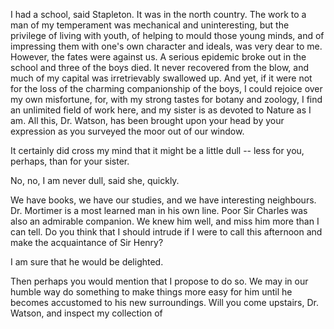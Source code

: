 I had a school, said Stapleton. It was in the north country. The
work to a man of my temperament was mechanical and uninteresting, but
the privilege of living with youth, of helping to mould those young
minds, and of impressing them with one's own character and ideals, was
very dear to me. However, the fates were against us. A serious epidemic
broke out in the school and three of the boys died. It never recovered
from the blow, and much of my capital was irretrievably swallowed up.
And yet, if it were not for the loss of the charming companionship of
the boys, I could rejoice over my own misfortune, for, with my strong
tastes for botany and zoology, I find an unlimited field of work here,
and my sister is as devoted to Nature as I am. All this, Dr. Watson, has
been brought upon your head by your expression as you surveyed the moor
out of our window.

It certainly did cross my mind that it might be a little dull -- less
for you, perhaps, than for your sister.

No, no, I am never dull, said she, quickly.

We have books, we have our studies, and we have interesting
neighbours. Dr. Mortimer is a most learned man in his own line. Poor Sir
Charles was also an admirable companion. We knew him well, and miss him
more than I can tell. Do you think that I should intrude if I were to
call this afternoon and make the acquaintance of Sir Henry?

I am sure that he would be delighted.

Then perhaps you would mention that I propose to do so. We may in our
humble way do something to make things more easy for him until he
becomes accustomed to his new surroundings. Will you come upstairs, Dr.
Watson, and inspect my collection of
